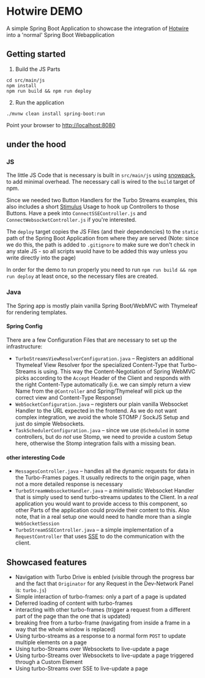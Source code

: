 # Hotwire DEMO
A simple Spring Boot Application to showcase the integration of [Hotwire](https://hotwire.dev) into a 'normal' Spring Boot Webapplication

## Getting started

1. Build the JS Parts
```
cd src/main/js
npm install
npm run build && npm run deploy
```

2. Run the application
```
./mvnw clean install spring-boot:run
```

Point your browser to [http://localhost:8080](http://localhost:8080)

## under the hood

### JS

The little JS Code that is necessary is built in `src/main/js` using [snowpack](https://snowpack.dev), to add minimal overhead. The necessary call is wired to the `build` target of npm.

Since we needed two Button Handlers for the Turbo Streams examples, this also includes a short [Stimulus](https://stimulus.hotwire.dev/) Usage to hook up Controllers to those Buttons. Have a peek into `ConnectSSEController.js` and `ConnectWebsocketController.js` if you're interested.

The `deploy` target copies the JS Files (and their dependencies) to the `static` path of the Spring Boot Application from where they are served (Note: since we do this, the path is added to `.gitignore` to make sure we don't check in any stale JS - so all scripts wuold have to be added this way unless you write directly into the page)

In order for the demo to run properly you need to run `npm run build && npm run deploy` at least once, so the necessary files are created.


### Java

The Spring app is mostly plain vanilla Spring Boot/WebMVC with Thymeleaf for rendering templates.


#### Spring Config

There are a few Configuration Files that are necessary to set up the infrastructure:

- `TurboStreamsViewResolverConfiguration.java` – Registers an additional Thymeleaf View Resolver fpor the specialized Content-Type that Turbo-Streams is using. This way the Content-Negotiation of Spring WebMVC picks according to the `Accept` Header of the Client and responds with the right Content-Type automatically (i.e. we can simply return a view Name from the `@Controller` and Spring/Thymeleaf will pick up the correct view and Content-Type Response)
- `WebSocketConfiguration.java` – registers our plain vanilla Websocket Handler to the URL expected in the frontend. As we do not want complex integration, we avoid the whole STOMP / SockJS Setup and just do simple Websockets.
- `TaskSchedulerConfiguration.java` – since we use `@Scheduled` in some controllers, but do _not_ use Stomp, we need to provide a custom Setup here, otherwise the Stomp integration fails with a missing bean.

#### other interesting Code

- `MessagesController.java` – handles all the dynamic requests for data in the Turbo-Frames pages. It usually redirects to the origin page, when not a more detailed response is necessary
- `TurboStreamWebsocketHandler.java` – a minimalistic Websocket Handler that is simply used to send turbo-streams updates to the Client. In a _real_ application you would want to provide access to this component, so other Parts of the application could provide their content to this. Also note, that in a real setup one would need to handle more than a single `WebSocketSession`
- `TurboStreamSSEController.java` – a simple implementation of a `RequestController` that uses [SSE](https://developer.mozilla.org/en-US/docs/Web/API/Server-sent_events) to do the communication with the client.

## Showcased features

- Navigation with Turbo Drive is enbled (visible through the progress bar and the fact that `Originator` for any Request in the Dev-Network Panel is: `turbo.js`)
- Simple interaction of turbo-frames: only a part of a page is updated
- Deferred loading of content with turbo-frames
- interacting with other turbo-frames (trigger a request from a different part of the page than the one that is updated)
- breaking free from a turbo-frame (navigating from inside a frame in a way that the whole window is replaced)
- Using turbo-streams as a response to a normal form `POST` to update multiple elements on a page
- Using turbo-Streams over Websockets to live-update a page
- Using turbo-Streams over Websockets to live-update a page triggered through a Custom Element
- Using turbo-Streams over SSE to live-update a page
